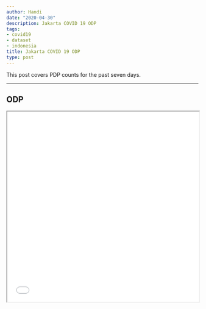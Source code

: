 ```yaml
---
author: Handi
date: "2020-04-30"
description: Jakarta COVID 19 ODP
tags:
- covid19
- dataset
- indonesia
title: Jakarta COVID 19 ODP
type: post
---
```


This post covers PDP counts for the past seven days.
<!--more-->
---

## ODP
<iframe seamless src="/leafmap/leafMapODP.html" width="100%" height="500"></iframe>